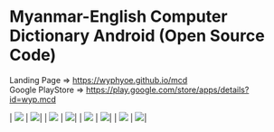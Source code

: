 Myanmar-English Computer Dictionary Android (Open Source Code)
====
Landing Page => https://wyphyoe.github.io/mcd</br>
Google PlayStore => https://play.google.com/store/apps/details?id=wyp.mcd

| ![](https://github.com/wyphyoe/mcd-android/blob/master/assets/view1.png) | ![](https://github.com/wyphyoe/mcd-android/blob/master/assets/view2.png)|
| ![](https://github.com/wyphyoe/mcd-android/blob/master/assets/view2.png) | ![](https://github.com/wyphyoe/mcd-android/blob/master/assets/view2.png)|
| ![](https://github.com/wyphyoe/mcd-android/blob/master/assets/view2.png) | ![](https://github.com/wyphyoe/mcd-android/blob/master/assets/view2.png)|
| ![](https://github.com/wyphyoe/mcd-android/blob/master/assets/view2.png) | ![](https://github.com/wyphyoe/mcd-android/blob/master/assets/view2.png)|
